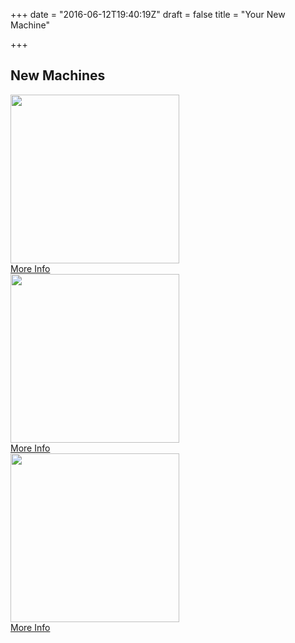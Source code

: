 +++
date = "2016-06-12T19:40:19Z"
draft = false
title = "Your New Machine"

+++

## New Machines
<div class="u-column u-column--hd4 u-column--md12">
  <div class="Products-item">
    <div class="theme-panel">
      <div class="Slides-slide">
        <div class="Slide-image"><img src="/img/Douro.png" height="270" width="auto"></div>
      </div>
    </div><a href="#" class="u-btn theme-btn-primary">More Info</a>
  </div>
</div>
<div class="u-column u-column--hd4 u-column--md12">
  <div class="Products-item">
    <div class="theme-panel">
      <div class="Slides-slide">
        <div class="Slide-image"><img src="/img/Douro.png" height="270" width="auto"></div>
      </div>
    </div><a href="#" class="u-btn theme-btn-primary">More Info</a>
  </div>
</div>
<div class="u-column u-column--hd4 u-column--md12">
  <div class="Products-item">
    <div class="theme-panel">
      <div class="Slides-slide">
        <div class="Slide-image"><img src="/img/Douro.png" height="270" width="auto"></div>
      </div>
    </div><a href="#" class="u-btn theme-btn-primary">More Info</a>
  </div>
</div>
